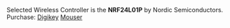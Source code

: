 Selected Wireless Controller is the **NRF24L01P** by Nordic Semiconductors.
Purchase: [Digikey](https://www.digikey.com/en/products/detail/nordic-semiconductor-asa/NRF24L01P-R7/4626397) [Mouser](https://www.mouser.com/ProductDetail/Nordic-Semiconductor/NRF24L01P?qs=yqaQSyyJnNiKlgjT8AqoOw%3D%3D)
